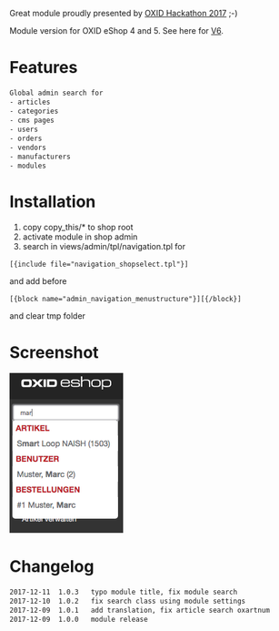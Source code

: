 Great module proudly presented by [OXID Hackathon 2017](https://openspacer.org/12-oxid-community/185-oxid-hackathon-nuernberg-2017/) ;-)

Module version for OXID eShop 4 and 5. See here for [V6](https://github.com/OXIDprojects/adminsearch).

# Features

	Global admin search for
	- articles
	- categories
	- cms pages
	- users
	- orders
	- vendors
	- manufacturers
	- modules

# Installation

1. copy copy_this/* to shop root
2. activate module in shop admin
3. search in views/admin/tpl/navigation.tpl for
```
[{include file="navigation_shopselect.tpl"}]
```
and add before
```
[{block name="admin_navigation_menustructure"}][{/block}]
```
and clear tmp folder


# Screenshot

![OXID Adminsuche](screenshot.png)


# Changelog

	2017-12-11	1.0.3	typo module title, fix module search
	2017-12-10	1.0.2	fix search class using module settings 
	2017-12-09	1.0.1	add translation, fix article search oxartnum
	2017-12-09	1.0.0	module release
